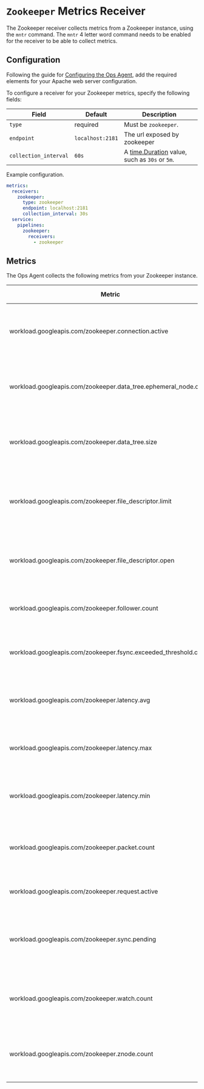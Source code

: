 # `Zookeeper` Metrics Receiver

The Zookeeper receiver collects metrics from a Zookeeper instance, using the `mntr` command. The `mntr` 4 letter word command needs
to be enabled for the receiver to be able to collect metrics.

## Configuration

Following the guide for [Configuring the Ops Agent](https://cloud.google.com/stackdriver/docs/solutions/agents/ops-agent/configuration#file-location), add the required elements for your Apache web server configuration.

To configure a receiver for your Zookeeper metrics, specify the following fields:

| Field                 | Default                 | Description                                                                            |
|-----------------------|-------------------------|----------------------------------------------------------------------------------------|
| `type`                | required                | Must be `zookeeper`.                                                                   |
| `endpoint`            | `localhost:2181`        | The url exposed by zookeeper                                                           |
| `collection_interval` | `60s`                   | A [time.Duration](https://pkg.go.dev/time#ParseDuration) value, such as `30s` or `5m`. |

Example configuration.

```yaml
metrics:
  receivers:
    zookeeper:
      type: zookeeper
      endpoint: localhost:2181
      collection_interval: 30s
  service:
    pipelines:
      zookeeper:
        receivers:
          - zookeeper
```

## Metrics

The Ops Agent collects the following metrics from your Zookeeper instance.

| Metric                                               | Data Type | Unit       | Labels                      | Description                                  |
|------------------------------------------------------|-----------|------------|-----------------------------|----------------------------------------------|
| workload.googleapis.com/zookeeper.connection.active               | sum   | connections      |           | Number of active clients connected to a ZooKeeper server.                   |
| workload.googleapis.com/zookeeper.data_tree.ephemeral_node.count  | sum   | nodes            |           | Number of ephemeral nodes that a ZooKeeper server has in its data tree.     |
| workload.googleapis.com/zookeeper.data_tree.size                  | sum   | By               |           | Size of data in bytes that a ZooKeeper server has in its data tree.         |
| workload.googleapis.com/zookeeper.file_descriptor.limit           | gauge | file_descriptors |           | Maximum number of file descriptors that a ZooKeeper server can open.        |
| workload.googleapis.com/zookeeper.file_descriptor.open            | sum   | file_descriptors |           | Number of file descriptors that a ZooKeeper server has open.                |
| workload.googleapis.com/zookeeper.follower.count                  | sum   | followers        | state     | The number of followers. Only exposed by the leader.                        |
| workload.googleapis.com/zookeeper.fsync.exceeded_threshold.count  | sum   | events           |           | Number of times fsync duration has exceeded warning threshold.              |
| workload.googleapis.com/zookeeper.latency.avg                     | gauge | ms               |           | Average time in milliseconds for requests to be processed.                  |
| workload.googleapis.com/zookeeper.latency.max                     | gauge | ms               |           | Maximum time in milliseconds for requests to be processed.                  |
| workload.googleapis.com/zookeeper.latency.min                     | gauge | ms               |           | Minimum time in milliseconds for requests to be processed.                  |
| workload.googleapis.com/zookeeper.packet.count                    | sum   | packets          | direction | The number of ZooKeeper packets received or sent by a server.               |
| workload.googleapis.com/zookeeper.request.active                  | sum   | requests         |           | Number of currently executing requests.                                     |
| workload.googleapis.com/zookeeper.sync.pending                    | sum   | syncs            |           | The number of pending syncs from the followers. Only exposed by the leader. |
| workload.googleapis.com/zookeeper.watch.count                     | sum   | watches          |           | Number of watches placed on Z-Nodes on a ZooKeeper server.                  |
| workload.googleapis.com/zookeeper.znode.count                     | sum   | znodes           |           | Number of z-nodes that a ZooKeeper server has in its data tree.             |
